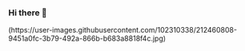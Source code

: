 ### Hi there 👋

<!--
**lokesh-5050/Lokesh-5050** is a ✨ _special_ ✨ repository because its `README.md` (this file) appears on your GitHub profile.

Here are some ideas to get you started:

- 🔭 I’m currently working on ...
- 🌱 I’m currently learning ...
- 👯 I’m looking to collaborate on ...
- 🤔 I’m looking for help with ...
- 💬 Ask me about ...
- 📫 How to reach me: ...
- 😄 Pronouns: ...
- ⚡ Fun fact: ...
-->(https://user-images.githubusercontent.com/102310338/212460808-9451a0fc-3b79-492a-866b-b683a8818f4c.jpg)

